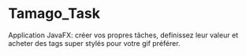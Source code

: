 # Tamago_Task

Application JavaFX: créer vos propres tâches, definissez leur valeur et acheter des tags super stylés pour votre gif préférer.
